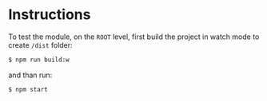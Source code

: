 # Instructions

To test the module, on the `ROOT` level, first build the project in watch mode to create `/dist` folder:

```sh
$ npm run build:w
```

and than run:

```sh
$ npm start
```
